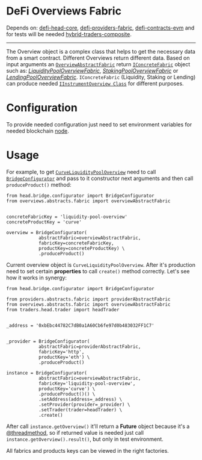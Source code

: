 # DeFi Overviews Fabric

Depends on: [defi-head-core](https://github.com/e183b796621afbf902067460/defi-head-core), [defi-providers-fabric](https://github.com/e183b796621afbf902067460/defi-providers-fabric), [defi-contracts-evm](https://github.com/e183b796621afbf902067460/defi-contracts-evm) and for tests will be needed [hybrid-traders-composite](https://github.com/e183b796621afbf902067460/hybrid-traders-composite).

---
The Overview object is a complex class that helps to get the necessary data from a smart contract. Different Overviews return different data. Based on input arguments an [`OverviewAbstractFabric`](https://github.com/e183b796621afbf902067460/defi-overviews-fabric/blob/master/overviews/abstracts/fabric.py) return [`IConcreteFabric`](https://github.com/e183b796621afbf902067460/defi-head-core/blob/master/head/interfaces/fabrics/interface.py) object such as: [*LiquidityPoolOverviewFabric*](https://github.com/e183b796621afbf902067460/defi-overviews-fabric/blob/master/overviews/fabrics/liquidityPool/fabric.py), [*StakingPoolOverviewFabric*](https://github.com/e183b796621afbf902067460/defi-overviews-fabric/blob/master/overviews/fabrics/stakingPool/fabric.py) or  [*LendingPoolOverviewFabric*](https://github.com/e183b796621afbf902067460/defi-overviews-fabric/blob/master/overviews/fabrics/lendingPool/fabric.py).
`IConcreteFabric` (Liquidity, Staking or Lending) can produce needed [`IInstrumentOverview Class`](https://github.com/e183b796621afbf902067460/defi-head-core/blob/master/head/interfaces/overview/builder.py) for different purposes.

# Configuration
To provide needed configuration just need to set environment variables for needed blockchain [node](https://github.com/e183b796621afbf902067460/defi-providers-fabric/tree/master/providers/fabrics).

# Usage
For example, to get [`CurveLiquidityPoolOverview`](https://github.com/e183b796621afbf902067460/defi-overviews-fabric/blob/master/overviews/protocols/curve/overview.py) need to call [`BridgeConfigurator`](https://github.com/e183b796621afbf902067460/defi-head-core/blob/master/head/bridge/configurator.py) and pass to it constructor next arguments and then call `produceProduct()` method:
```
from head.bridge.configurator import BridgeConfigurator
from overviews.abstracts.fabric import overviewAbstractFabric   


concreteFabricKey = 'liquidity-pool-overview'
concreteProductKey = 'curve'

overview = BridgeConfigurator(
            abstractFabric=overviewAbstractFabric,
            fabricKey=concreteFabricKey,
            productKey=concreteProductKey) \
            .produceProduct()
```

Current overview object is `CurveLiquidityPoolOverview`. After it's production need to set certain __properties__ to call `create()` method correctly. Let's see how it works in synergy:
```
from head.bridge.configurator import BridgeConfigurator

from providers.abstracts.fabric import providerAbstractFabric
from overviews.abstracts.fabric import overviewAbstractFabric
from traders.head.trader import headTrader


_address = '0xbEbc44782C7dB0a1A60Cb6fe97d0b483032FF1C7'


_provider = BridgeConfigurator(
            abstractFabric=providerAbstractFabric,
            fabricKey='http',
            productKey='eth') \
            .produceProduct()
            
instance = BridgeConfigurator(
            abstractFabric=overviewAbstractFabric,
            fabricKey='liquidity-pool-overview',
            productKey='curve') \
            .produceProduct()() \
            .setAddress(address=_address) \
            .setProvider(provider=_provider) \
            .setTrader(trader=headTrader) \
            .create()
```
After call `instance.getOverview()` it'll return a __Future__ object because it's a [@threadmethod](https://github.com/e183b796621afbf902067460/defi-head-core/blob/master/head/decorators/threadmethod.py), so if returned value is needed just call `instance.getOverview().result()`, but only in test environment.

All fabrics and products keys can be viewed in the right factories.
